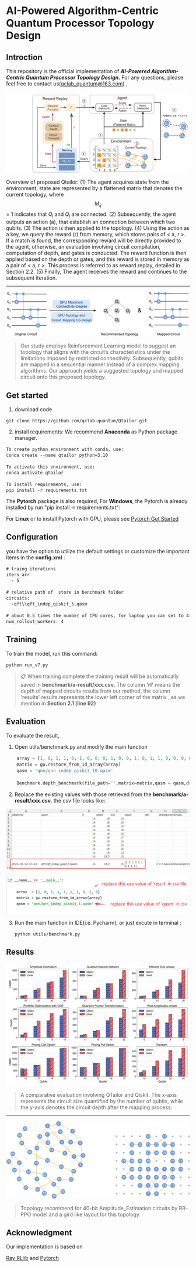 # AI-Powered Algorithm-Centric Quantum Processor Topology Design



## Introction

This repository is the official implementation of ***AI-Powered Algorithm-Centric Quantum Processor Topology Design.***     For any questions, please feel free to contact us(qclab_quantum@163.com) .


![Overview](./temp/overview.png)

Overview of proposed Qtailor: (1) The agent acquires state from the environment; state are represented by a flattened matrix that denotes the current topology, where $$M_{ij}$$ = 1 indicates that $Q_i$ and $Q_j$ are connected. (2) Subsequently, the agent outputs an action (a), that establish an connection between which two qubits. (3) The action is then applied to the topology. (4) Using the action as a key, we query the reward (r) from memory, which stores pairs of < a, r >. If a match is found, the corresponding reward will be directly provided to the agent, otherwise, an evaluation involving circuit compilation, computation of depth, and gates is conducted. The reward function is then applied based on the depth or gates, and this reward is stored in memory as a pair of < a, r >. This process is referred to as reward replay, detailed in Section 2.2. (5) Finally, The agent receives the reward and continues to the subsequent iteration.
<hr/>

![](./temp/intro2.png)

> Our study employs Reinforcement Learning model to suggest an topology that aligns with the circuit’s characteristics under the limitations imposed by restricted connectivity. Subsequently, qubits are mapped in a sequential manner instead of a complex mapping algorithms. Our approach yields a suggested topology and mapped circuit onto this proposed topology.


## Get started

1. download code

```
git clone https://github.com/qclab-quantum/Qtailor.git
```



2. install requirements:
We recommend **Anaconda** as Python package manager.
```setup
To create python environment with conda, use:
conda create --name qtailor python=3.10

To activate this environment, use:
conda activate qtailor

To install requirements, use:
pip install -r requirements.txt
```

The  **Pytorch**  package is also required, For **Windows**, the Pytorch  is already installed  by run "pip install -r requirements.txt":

For **Linux** or to install Pytorch with GPU,  please see [Pytorch Get Started](https://pytorch.org/get-started/locally/)


## Configuration

you have the option to utilize the default settings or customize the important items in the **config.xml** :

```
# traing iterations
iters_arr
  - 5
  
# relative path of  store in benchmark folder
circuits:
  -qft\\qft_indep_qiskit_5.qasm
  
# about 0.5 times the number of CPU cores, for laptop you can set to 4
num_rollout_workers: 4
```



## Training

To train the model, run this command:

```train
python run_v7.py
```

>📋  When training complete the training result will be automatically saved in **benchmark/a-result/xxx.csv**.
> The column **'rl'** means the depth of mapped circuits results from our method, the column 'results'  results represents the lower left corner of the matrix , as we mention in **Section 2.1 (line 92)**

## Evaluation

To evaluate the result,

1. Open utils/benchmark.py  and modify the main function

```python
    array = [1, 0, 1, 1, 0, 1, 0, 0, 0, 1, 0, 0, 1, 0, 1, 1, 0, 0, 0, 0, 1, 0, 1, 0, 0, 1, 0, 1, 0, 0, 1, 1, 0, 0, 0, 1, 0, 1, 0, 0, 1, 1, 0, 0, 1]
    matrix = gu.restore_from_1d_array(array)
    qasm = 'qnn/qnn_indep_qiskit_10.qasm'
    
    Benchmark.depth_benchmark(file_path='',matrix=matrix,qasm = qasm,draw = True,show_in_html=True)
```

2. Replace the existing values with those retrieved from the **benchmark/a-result/xxx.csv**. the csv file looks like:

![](./temp/readme2.png)

![](./temp/readme1.png)



3. Run the main function in IDE(i.e. Pycharm), or just excute in terminal :

   ```shell
   python utils/benchmark.py
   ```



## Results

![](./data/fig/benchmarkBar.png)

>A comparative evaluation involving QTailor and Qiskit. The x-axis represents the circuit size quantified by the number of qubits, while the y-axis denotes the circuit depth after the mapping
>process:

<hr>

![](./data/fig/ae1.png) 

> Topology recommend for 40-bit Amplitude_Estimation circuits by RR-PPO model and a gird like layout for this topology.

## Acknowledgment
Our implementation is based on 

[Ray RLlib](https://github.com/ray-project/ray/tree/master/rllib) and [Pytorch]()
